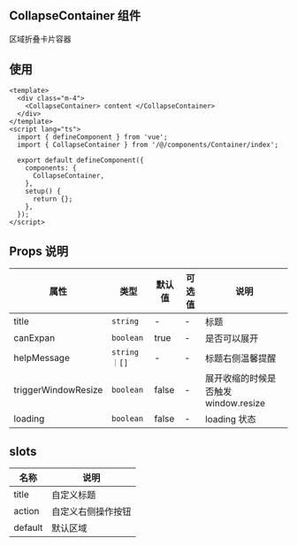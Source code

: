 ## CollapseContainer 组件

区域折叠卡片容器

## 使用

```vue
<template>
  <div class="m-4">
    <CollapseContainer> content </CollapseContainer>
  </div>
</template>
<script lang="ts">
  import { defineComponent } from 'vue';
  import { CollapseContainer } from '/@/components/Container/index';

  export default defineComponent({
    components: {
      CollapseContainer,
    },
    setup() {
      return {};
    },
  });
</script>
```

## Props 说明

| 属性                | 类型         | 默认值 | 可选值 | 说明                                 |
| ------------------- | ------------ | ------ | ------ | ------------------------------------ |
| title               | `string`     | -      | -      | 标题                                 |
| canExpan            | `boolean`    | true   | -      | 是否可以展开                         |
| helpMessage         | `string｜[]` | -      | -      | 标题右侧温馨提醒                     |
| triggerWindowResize | `boolean`    | false  | -      | 展开收缩的时候是否触发 window.resize |
| loading             | `boolean`    | false  | -      | loading 状态                         |

## slots

| 名称    | 说明               |
| ------- | ------------------ |
| title   | 自定义标题         |
| action  | 自定义右侧操作按钮 |
| default | 默认区域           |
